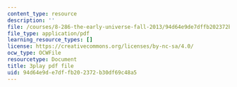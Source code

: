 ```yaml
---
content_type: resource
description: ''
file: /courses/8-286-the-early-universe-fall-2013/94d64e9de7dffb202372b30df69c48a5_ARuzDX55Xnk.pdf
file_type: application/pdf
learning_resource_types: []
license: https://creativecommons.org/licenses/by-nc-sa/4.0/
ocw_type: OCWFile
resourcetype: Document
title: 3play pdf file
uid: 94d64e9d-e7df-fb20-2372-b30df69c48a5
---
```

